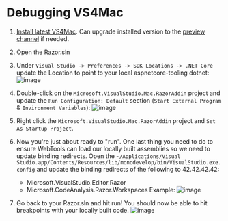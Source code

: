 # Debugging VS4Mac

1. [Install latest VS4Mac](https://visualstudio.microsoft.com/vs/mac/). Can upgrade installed version to the [preview channel](https://docs.microsoft.com/en-us/visualstudio/mac/install-preview?view=vsmac-2019) if needed.
2. Open the Razor.sln
3. Under `Visual Studio -> Preferences -> SDK Locations -> .NET Core` update the Location to point to your local aspnetcore-tooling dotnet:
![image](https://user-images.githubusercontent.com/2008729/89470183-ff9aef00-d72f-11ea-9465-e57c46512e50.png)
4. Double-click on the `Microsoft.VisualStudio.Mac.RazorAddin` project and update the `Run Configuration: Default` section (`Start External Program` & `Environment Variables`):
![image](https://user-images.githubusercontent.com/2008729/89469594-98306f80-d72e-11ea-8ae3-4e652f9e75c6.png)

5. Right click the `Microsoft.VisualStudio.Mac.RazorAddin` project and `Set As Startup Project`.
6. Now you're just about ready to "run". One last thing you need to do to ensure WebTools can load our locally built assemblies so we need to update binding redirects. Open the `~/Applications/Visual Studio.app/Contents/Resources/lib/monodevelop/bin/VisualStudio.exe.config` and update the binding redirects of the following to 42.42.42.42:
    - Microsoft.VisualStudio.Editor.Razor
    - Microsoft.CodeAnalysis.Razor.Workspaces
    Example:
    ![image](https://user-images.githubusercontent.com/2008729/89469968-7be10280-d72f-11ea-98af-d731c20167dd.png)
7. Go back to your Razor.sln and hit run! You should now be able to hit breakpoints with your locally built code.
![image](https://user-images.githubusercontent.com/2008729/89470234-2bb67000-d730-11ea-924c-2ec9588b0af6.png)